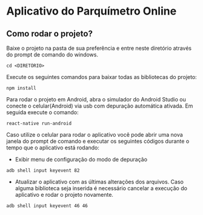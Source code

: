 # Aplicativo do Parquímetro Online

## Como rodar o projeto?
Baixe o projeto na pasta de sua preferência e entre neste diretório através do prompt de comando do windows.
```
cd <DIRETÓRIO>
```

Execute os seguintes comandos para baixar todas as bibliotecas do projeto:
```
npm install
```

Para rodar o projeto em Android, abra o simulador do Android Studio ou conecte o celular(Android) via usb com depuração automática ativada. Em seguida execute o comando: 
```
react-native run-android
```

Caso utilize o celular para rodar o aplicativo você pode abrir uma nova janela do prompt de comando e executar os seguintes códigos durante o tempo que o aplicativo está rodando:

- Exibir menu de configuração do modo de depuração
```
adb shell input keyevent 82
```

- Atualizar o aplicativo com as últimas alterações dos arquivos. Caso alguma biblioteca seja inserida é necessário cancelar a execução do aplicativo e rodar o projeto novamente.
```
adb shell input keyevent 46 46
```
